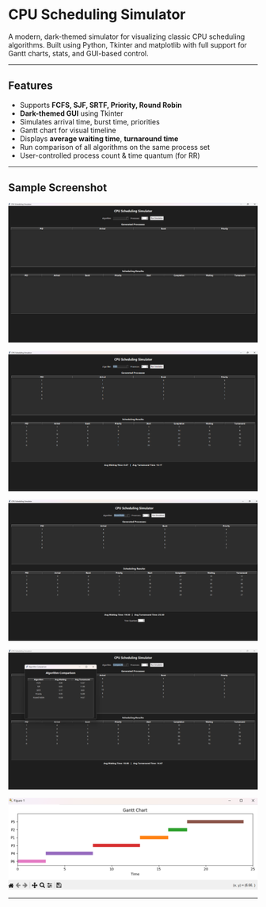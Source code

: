 #  CPU Scheduling Simulator 

A modern, dark-themed simulator for visualizing classic CPU scheduling algorithms. Built using Python, Tkinter and matplotlib with full support for Gantt charts, stats, and GUI-based control.

---

##  Features

-  Supports **FCFS, SJF, SRTF, Priority, Round Robin**
-  **Dark-themed GUI** using Tkinter
-  Simulates arrival time, burst time, priorities
-  Gantt chart for visual timeline
-  Displays **average waiting time**, **turnaround time**
-  Run comparison of all algorithms on the same process set
-  User-controlled process count & time quantum (for RR)

---

##  Sample Screenshot

![demo](Screenshots/Landing_Page.png)

![demo](Screenshots/Running_FCFS.png)

![demo](Screenshots/RobinRoundScheduling_WithVariableQuantumTime.png)

![demo](Screenshots/CompareAll_Feature.png)

![demo](Screenshots/PriorityScheduling_GanttGraph.png)



---
